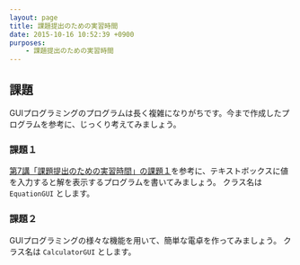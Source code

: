 ```yaml
---
layout: page
title: 課題提出のための実習時間
date: 2015-10-16 10:52:39 +0900
purposes:
    - 課題提出のための実習時間
---
```



課題
----

GUIプログラミングのプログラムは長く複雑になりがちです。今まで作成したプログラムを参考に、じっくり考えてみましょう。

### 課題１

[第7講「課題提出のための実習時間」の課題１](../../basic/07/index.html#chapter2)を参考に、テキストボックスに値を入力すると解を表示するプログラムを書いてみましょう。
クラス名は `EquationGUI` とします。

### 課題２

GUIプログラミングの様々な機能を用いて、簡単な電卓を作ってみましょう。
クラス名は `CalculatorGUI` とします。
